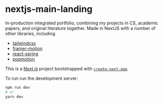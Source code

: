 # nextjs-main-landing

In-production integrated portfolio, combining my projects in CS, academic papers, and original literature together. Made in NextJS with a number of other libraries, including

* [tailwindcss](https://tailwindcss.com)
* [framer-motion](https://www.framer.com/docs)
* [react-spring](https://www.react-spring.dev)
* [popmotion](https://popmotion.io/)

This is a [Next.js](https://nextjs.org/) project bootstrapped with [`create-next-app`](https://github.com/vercel/next.js/tree/canary/packages/create-next-app).

To run run the development server:

```bash
npm run dev
# or
yarn dev
```

